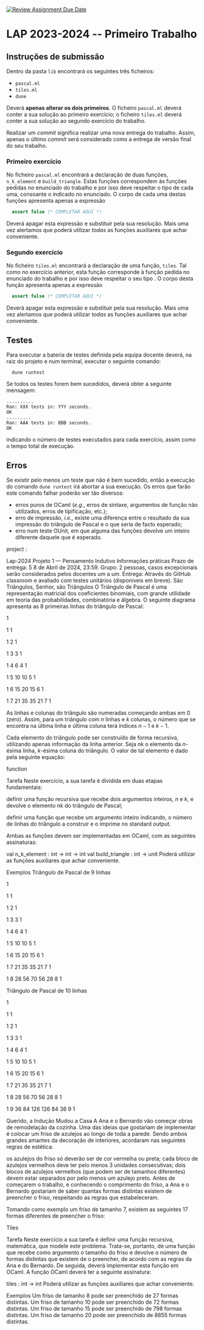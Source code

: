 [![Review Assignment Due Date](https://classroom.github.com/assets/deadline-readme-button-24ddc0f5d75046c5622901739e7c5dd533143b0c8e959d652212380cedb1ea36.svg)](https://classroom.github.com/a/U5y0mL-Z)
# LAP 2023-2024 -- Primeiro Trabalho

## Instruções de submissão

Dentro da pasta `lib` encontrará os seguintes três ficheiros:

  - `pascal.ml`
  - `tiles.ml`
  - `dune`

Deverá **apenas alterar os dois primeiros**. O ficheiro `pascal.ml` deverá
conter a sua solução ao primeiro exercício; o ficheiro `tiles.ml` deverá conter
a sua solução ao segundo exercício do trabalho.

Realizar um *commit* significa realizar uma nova entrega do trabalho. Assim,
apenas o último *commit* será considerado como a entrega de versão final do seu
trabalho.

### Primeiro exercício

No ficheiro `pascal.ml` encontrará a declaração de duas funções, `n_k_element` e
`build_triangle`. Estas funções correspondem às funções pedidas no enunciado do
trabalho e por isso deve respeitar o tipo de cada uma, consoante o indicado no
enunciado. O corpo de cada uma destas funções apresenta apenas a expressão

```ocaml
  assert false (* COMPLETAR AQUI *)
```

Deverá apagar esta expressão e substituir pela sua resolução. Mais uma vez
alertamos que poderá utilizar *todas* as funções auxiliares que achar
conveniente.

### Segundo exercício

No ficheiro `tiles.ml` encontrará a declaração de uma função, `tiles`. Tal como
no exercício anterior, esta função corresponde à função pedida no enunciado do
trabalho e por isso deve respeitar o seu tipo . O corpo desta função apresenta
apenas a expressão

```ocaml
  assert false (* COMPLETAR AQUI *)
```

Deverá apagar esta expressão e substituir pela sua resolução. Mais uma vez
alertamos que poderá utilizar *todas* as funções auxiliares que achar
conveniente.

## Testes

Para executar a bateria de testes definida pela equipa docente deverá, na raiz
do projeto e num terminal, executar o seguinte comando:

```console
  dune runtest
```

Se todos os testes forem bem sucedidos, deverá obter a seguinte mensagem:

```console
..........
Ran: XXX tests in: YYY seconds.
OK
.........
Ran: AAA tests in: BBB seconds.
OK
```

indicando o número de testes executados para cada exercício, assim como o tempo
total de execução.

## Erros

Se existir pelo menos um teste que não é bem sucedido, então a execução do
comando `dune runtest` irá abortar a sua execução. Os erros que farão este
comando falhar poderão ser tão diversos:

- erros puros de OCaml (*e.g.*, erros de sintaxe, argumentos de função não
  utilizados, erros de tipificação, etc.);
- erro de impressão, *i.e.*, existe uma diferença entre o resultado da sua
  impressão do triângulo de Pascal e o que seria de facto esperado;
- erro num teste OUnit, em que alguma das funções devolve um inteiro diferente
  daquele que é esperado.


project :

Lap-2024
Projeto 1 — Pensamento Indutivo
Informações práticas
Prazo de entrega: 5 8 de Abril de 2024, 23:59.
Grupo: 2 pessoas, casos excepcionais serão considerados pelos docentes um a um.
Entrega: Através do GitHub classroom e avaliado com testes unitários (disponíveis em breve).
São Triângulos, Senhor, são Triângulos
O Triângulo de Pascal é uma representação matricial dos coeficientes binomiais, com grande utilidade em teoria das probabilidades, combinatória e álgebra. O seguinte diagrama apresenta as 8 primeiras linhas do triângulo de Pascal:

1

1 1

1 2 1

1 3 3 1

1 4 6 4 1

1 5 10 10 5 1

1 6 15 20 15 6 1

1 7 21 35 35 21 7 1

As linhas e colunas do triângulo são numeradas começando ambas em 0 (zero). Assim, para um triângulo com $n$ linhas e $k$ colunas, o número que se encontra na última linha e última coluna terá índices $n - 1$ e $k - 1$.

Cada elemento do triângulo pode ser construído de forma recursiva, utilizando apenas informação da linha anterior. Seja nk o elemento da $n$-ésima linha, $k$-ésima coluna do triângulo. O valor de tal elemento é dado pela seguinte equação:

function

Tarefa
Neste exercício, a sua tarefa é dividida em duas etapas fundamentais:

definir uma função recursiva que recebe dois argumentos inteiros, $n$ e $k$, e devolve o elemento nk do triângulo de Pascal;

definir uma função que recebe um argumento inteiro indicando, o número de linhas do triângulo a construir e o imprime no standard output.

Ambas as funções devem ser implementadas em OCaml, com as seguintes assinaturas:

  val n_k_element    : int -> int -> int
  val build_triangle : int -> unit
Poderá utilizar as funções auxiliares que achar conveniente.

Exemplos
Triângulo de Pascal de 9 linhas

1

1 1

1 2 1

1 3 3 1

1 4 6 4 1

1 5 10 10 5 1

1 6 15 20 15 6 1

1 7 21 35 35 21 7 1

1 8 28 56 70 56 28 8 1


Triângulo de Pascal de 10 linhas

1

1 1

1 2 1

1 3 3 1

1 4 6 4 1

1 5 10 10 5 1

1 6 15 20 15 6 1

1 7 21 35 35 21 7 1

1 8 28 56 70 56 28 8 1

1 9 36 84 126 126 84 36 9 1


Querido, a Indução Mudou a Casa
A Ana e o Bernardo vão começar obras de remodelação da cozinha. Uma das ideias que gostariam de implementar é colocar um friso de azulejos ao longo de toda a parede. Sendo ambos grandes amantes da decoração de interiores, acordaram nas seguintes regras de estética:

os azulejos do friso só deverão ser de cor vermelha ou preta;
cada bloco de azulejos vermelhos deve ter pelo menos 3 unidades consecutivas;
dois blocos de azulejos vermelhos (que podem ser de tamanhos diferentes) devem estar separados por pelo menos um azulejo preto.
Antes de começarem o trabalho, e conhecendo o comprimento do friso, a Ana e o Bernardo gostariam de saber quantas formas distintas existem de preencher o friso, respeitando as regras que estabeleceram.

Tomando como exemplo um friso de tamanho 7, existem as seguintes 17 formas diferentes de preencher o friso:

Tiles

Tarefa
Neste exercício a sua tarefa é definir uma função recursiva, matemática, que modele este problema. Trata-se, portanto, de uma função que recebe como argumento o tamanho do friso e devolve o número de formas distintas que existem de o preencher, de acordo com as regras da Ana e do Bernardo. De seguida, deverá implementar esta função em OCaml. A função OCaml deverá ter a seguinte assinatura:

  tiles : int -> int
Poderá utilizar as funções auxiliares que achar conveniente.

Exemplos
Um friso de tamanho 8 pode ser preenchido de 27 formas distintas.
Um friso de tamanho 10 pode ser preenchido de 72 formas distintas.
Um friso de tamanho 15 pode ser preenchido de 798 formas distintas.
Um friso de tamanho 20 pode ser preenchido de 8855 formas distintas.
